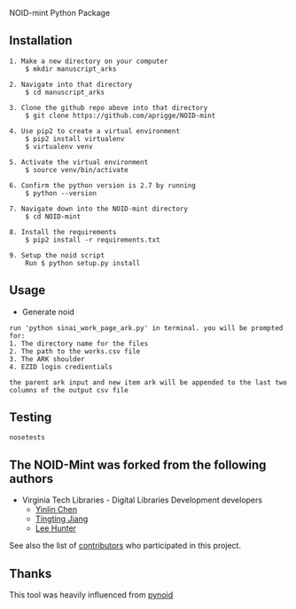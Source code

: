 NOID-mint Python Package

## Installation
```
1. Make a new directory on your computer
	$ mkdir manuscript_arks
	
2. Navigate into that directory
	$ cd manuscript_arks
	
3. Clone the github repo above into that directory
	$ git clone https://github.com/aprigge/NOID-mint
	
4. Use pip2 to create a virtual environment
	$ pip2 install virtualenv
	$ virtualenv venv

5. Activate the virtual environment
	$ source venv/bin/activate

6. Confirm the python version is 2.7 by running 
	$ python --version
	
7. Navigate down into the NOID-mint directory
	$ cd NOID-mint

8. Install the requirements
	$ pip2 install -r requirements.txt

9. Setup the noid script
	Run $ python setup.py install
```

## Usage
* Generate noid
```
run 'python sinai_work_page_ark.py' in terminal. you will be prompted for:
1. The directory name for the files
2. The path to the works.csv file
3. The ARK shoulder
4. EZID login credientials

the parent ark input and new item ark will be appended to the last two columns of the output csv file
```

## Testing
```
nosetests
```

## The NOID-Mint was forked from the following authors
* Virginia Tech Libraries - Digital Libraries Development developers
	* [Yinlin Chen](https://github.com/yinlinchen)
	* [Tingting Jiang](https://github.com/tingtingjh)
	* [Lee Hunter](https://github.com/whunter)

See also the list of [contributors](https://github.com/VTUL/NOID-mint/graphs/contributors) who participated in this project.

## Thanks
This tool was heavily influenced from [pynoid](https://github.com/no-reply/pynoid)
